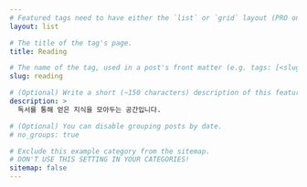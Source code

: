 ```yaml
---
# Featured tags need to have either the `list` or `grid` layout (PRO only).
layout: list

# The title of the tag's page.
title: Reading

# The name of the tag, used in a post's front matter (e.g. tags: [<slug>]).
slug: reading

# (Optional) Write a short (~150 characters) description of this featured tag.
description: >
  독서를 통해 얻은 지식을 모아두는 공간입니다.

# (Optional) You can disable grouping posts by date.
# no_groups: true

# Exclude this example category from the sitemap.
# DON'T USE THIS SETTING IN YOUR CATEGORIES!
sitemap: false
---
```

